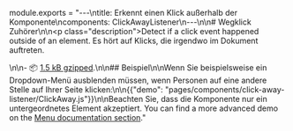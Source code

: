 module.exports = "---\ntitle: Erkennt einen Klick außerhalb der Komponente\ncomponents: ClickAwayListener\n---\n\n# Wegklick Zuhörer\n\n<p class=\"description\">Detect if a click event happened outside of an element. Es hört auf Klicks, die irgendwo im Dokument auftreten.</p>\n\n- 📦 [1.5 kB gzipped](/size-snapshot).\n\n## Beispiel\n\nWenn Sie beispielsweise ein Dropdown-Menü ausblenden müssen, wenn Personen auf eine andere Stelle auf Ihrer Seite klicken:\n\n{{\"demo\": \"pages/components/click-away-listener/ClickAway.js\"}}\n\nBeachten Sie, dass die Komponente nur ein untergeordnetes Element akzeptiert. You can find a more advanced demo on the [Menu documentation section](/components/menus/#menulist-composition)."